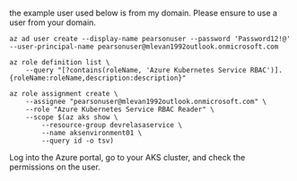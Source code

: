 the example user used below is from my domain. Please ensure to use a user from your domain.

```
az ad user create --display-name pearsonuser --password 'Password12!@' --user-principal-name pearsonuser@mlevan1992outlook.onmicrosoft.com
```

```
az role definition list \
	--query "[?contains(roleName, 'Azure Kubernetes Service RBAC')].{roleName:roleName,description:description}"
```

```
az role assignment create \
    --assignee "pearsonuser@mlevan1992outlook.onmicrosoft.com" \
    --role "Azure Kubernetes Service RBAC Reader" \
    --scope $(az aks show \
        --resource-group devrelasaservice \
        --name aksenvironment01 \
        --query id -o tsv)
```

Log into the Azure portal, go to your AKS cluster, and check the permissions on the user.